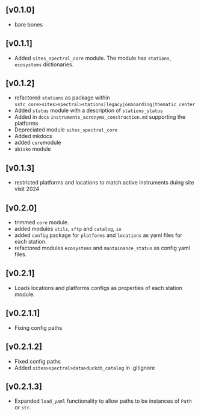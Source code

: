## [v0.1.0]
- bare bones 

## [v0.1.1]
- Added `sites_spectral_core` module. The module has `stations`, `ecosystems` dictionaries. 

## [v0.1.2]
- refactored `stations` as package within `sstc_core>sites>spectral>stations|legacy|onboarding|thematic_center`   
- Added `status` module with a description of `stations_status`
- Added in `docs` `instruments_acronyms_construction.md` supporting the platforms
- Depreciated module `sites_spectral_core`
- Added mkdocs
- added `core`module
- `abisko` module

## [v0.1.3]
- restricted platforms and locations to match active instruments duing site visit  2024

## [v0.2.0]
- trimmed `core` module.
- added modules `utils`, `sftp` and `catalog`, `io`
- added `config` package for `platforms` and `locations` as yaml files for each station.
- refactored modules `ecosystems` and `mantainance_status` as config yaml files.

## [v0.2.1]
- Loads locations and platforms configs as properties of each station module.

## [v0.2.1.1]
- Fixing config paths

## [v0.2.1.2]
- Fixed config paths 
- Added `sites>spectral>data>duckdb_catalog` in .gitignore

## [v0.2.1.3]
- Expanded `load_yaml` functionality to allow paths to be instances of `Path` or `str`.
  